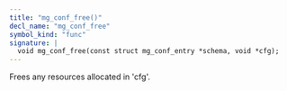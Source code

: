 ```yaml
---
title: "mg_conf_free()"
decl_name: "mg_conf_free"
symbol_kind: "func"
signature: |
  void mg_conf_free(const struct mg_conf_entry *schema, void *cfg);
---
```


Frees any resources allocated in 'cfg'. 

